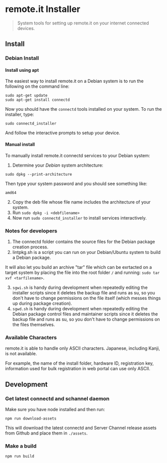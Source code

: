 # remote.it Installer

> System tools for setting up remote.it on your internet connected devices.

## Install

### Debian Install

#### Install using apt

The easiest way to install remote.it on a Debian system is to run the following on the command line:

```
sudo apt-get update
sudo apt-get install connectd
```

Now you should have the `connectd` tools installed on your system. To run the installer, type:

```
sudo connectd_installer
```

And follow the interactive prompts to setup your device.

#### Manual install

To manually install remote.it connectd services to your Debian system:

1. Determine your _Debian_ system architecture:

```shell
sudo dpkg --print-architecture
```

Then type your system password and you should see something like:

```
amd64
```

2. Copy the deb file whose file name includes the architecture of your system.
3. Run `sudo dpkg -i <debfilename>`
4. Now run `sudo connectd_installer` to install services interactively.

### Notes for developers

1. The connectd folder contains the source files for the Debian package creation process.
2. lintpkg.sh is a script you can run on your Debian/Ubuntu system to build a Debian package.

It will also let you build an archive "tar" file which can be exrtacted on a target system by placing the file into the root folder `/` and running: `sudo tar xvf <tarfilename>`.

3. `sgwi.sh` is handy during development when repeatedly editing the installer scripts since it deletes the backup file and runs as su, so you don't have to change permissions on the file itself (which messes things up during package
   creation).
4. `sgwd.sh` is handy during development when repeatedly editing the Debian package control files and maintainer scripts since it deletes the backup file and runs as su, so you don't have to change permissions on the files themselves.

### Available Characters

remote.it is able to handle only ASCII characters. Japanese, including Kanji, is not available.

For example, the name of the install folder, hardware ID, registration key, information used for bulk registration in web portal can use only ASCII.

## Development

### Get latest connectd and schannel daemon

Make sure you have node installed and then run:

```shell
npm run download-assets
```

This will download the latest connectd and Server Channel release assets from Github and place them in `./assets`.

### Make a build

```shell
npm run build
```
